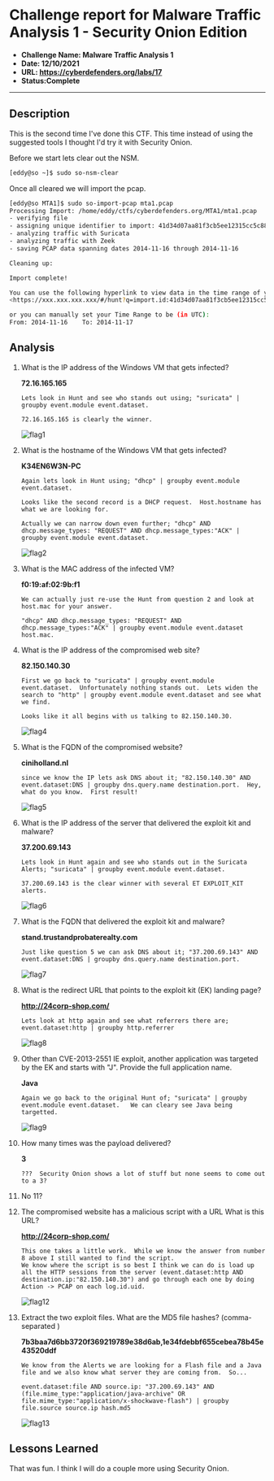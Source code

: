 # Challenge report for Malware Traffic Analysis 1 - Security Onion Edition

- **Challenge Name: Malware Traffic Analysis 1**
- **Date: 12/10/2021**
- **URL: <https://cyberdefenders.org/labs/17>**
- **Status:Complete**

***

## Description

This is the second time I've done this CTF.  This time instead of using the suggested tools I thought I'd try it with Security Onion.

Before we start lets clear out the NSM.

```bash
[eddy@so ~]$ sudo so-nsm-clear
```

Once all cleared we will import the pcap.

```bash
[eddy@so MTA1]$ sudo so-import-pcap mta1.pcap 
Processing Import: /home/eddy/ctfs/cyberdefenders.org/MTA1/mta1.pcap
- verifying file
- assigning unique identifier to import: 41d34d07aa81f3cb5ee12315cc5c88a9
- analyzing traffic with Suricata
- analyzing traffic with Zeek
- saving PCAP data spanning dates 2014-11-16 through 2014-11-16

Cleaning up:

Import complete!

You can use the following hyperlink to view data in the time range of your import.  You can triple-click to quickly highlight the entire hyperlink and you can then copy it into your browser:
<https://xxx.xxx.xxx.xxx/#/hunt?q=import.id:41d34d07aa81f3cb5ee12315cc5c88a9%20%7C%20groupby%20event.module%20event.dataset&t=2014%2F11%2F16%2000%3A00%3A00%20AM%20-%202014%2F11%2F17%2000%3A00%3A00%20AM&z=UTC>

or you can manually set your Time Range to be (in UTC):
From: 2014-11-16    To: 2014-11-17
```

## Analysis

1. What is the IP address of the Windows VM that gets infected?

    **72.16.165.165**

    ```text
    Lets look in Hunt and see who stands out using; "suricata" | groupby event.module event.dataset.

    72.16.165.165 is clearly the winner.
    ```

    ![flag1](/CyberDefenders/MTA1/images/Flag1.png)

2. What is the hostname of the Windows VM that gets infected?

    **K34EN6W3N-PC**

    ```text
    Again lets look in Hunt using; "dhcp" | groupby event.module event.dataset.

    Looks like the second record is a DHCP request.  Host.hostname has what we are looking for.

    Actually we can narrow down even further; "dhcp" AND dhcp.message_types: "REQUEST" AND dhcp.message_types:"ACK" | groupby event.module event.dataset.
    ```

    ![flag2](/CyberDefenders/MTA1/images/Flag2.png)

3. What is the MAC address of the infected VM?

    **f0:19:af:02:9b:f1**

    ```text
    We can actually just re-use the Hunt from question 2 and look at host.mac for your answer.

    "dhcp" AND dhcp.message_types: "REQUEST" AND dhcp.message_types:"ACK" | groupby event.module event.dataset host.mac.
    ```

4. What is the IP address of the compromised web site?

    **82.150.140.30**

    ```text
    First we go back to "suricata" | groupby event.module event.dataset.  Unfortunately nothing stands out.  Lets widen the search to "http" | groupby event.module event.dataset and see what we find.

    Looks like it all begins with us talking to 82.150.140.30.
    ```

    ![flag4](/CyberDefenders/MTA1/images/Flag4.png)

5. What is the FQDN of the compromised website?
  
    **ciniholland.nl**

    ```text
    since we know the IP lets ask DNS about it; "82.150.140.30" AND event.dataset:DNS | groupby dns.query.name destination.port.  Hey, what do you know.  First result!
    ```

    ![flag5](/CyberDefenders/MTA1/images/Flag5.png)

6. What is the IP address of the server that delivered the exploit kit and malware?
  
    **37.200.69.143**

    ```text
    Lets look in Hunt again and see who stands out in the Suricata Alerts; "suricata" | groupby event.module event.dataset.
    
    37.200.69.143 is the clear winner with several ET EXPLOIT_KIT alerts.
    ```

    ![flag6](/CyberDefenders/MTA1/images/Flag6.png)

7. What is the FQDN that delivered the exploit kit and malware?
  
    **stand.trustandprobaterealty.com**

    ```text
    Just like question 5 we can ask DNS about it; "37.200.69.143" AND event.dataset:DNS | groupby dns.query.name destination.port.
    ```

    ![flag7](/CyberDefenders/MTA1/images/Flag7.png)

8. What is the redirect URL that points to the exploit kit (EK) landing page?
  
    **<http://24corp-shop.com/>**

    ```text
    Lets look at http again and see what referrers there are; event.dataset:http | groupby http.referrer
    ```

    ![flag8](/CyberDefenders/MTA1/images/Flag8.png)

9. Other than CVE-2013-2551 IE exploit, another application was targeted by the EK and starts with "J". Provide the full application name.
  
    **Java**

    ```text
    Again we go back to the original Hunt of; "suricata" | groupby event.module event.dataset.   We can cleary see Java being targetted.
    ```

    ![flag9](/CyberDefenders/MTA1/images/Flag9.png)

10. How many times was the payload delivered?

    **3**

    ```text
    ???  Security Onion shows a lot of stuff but none seems to come out to a 3?
    ```

11. No 11?

12. The compromised website has a malicious script with a URL What is this URL?

    **<http://24corp-shop.com/>**

    ```text
    This one takes a little work.  While we know the answer from number 8 above I still wanted to find the script.
    We know where the script is so best I think we can do is load up all the HTTP sessions from the server (event.dataset:http AND destination.ip:"82.150.140.30") and go through each one by doing Action -> PCAP on each log.id.uid.
    ```

    ![flag12](/CyberDefenders/MTA1/images/Flag12.png)

13. Extract the two exploit files. What are the MD5 file hashes? (comma-separated )

    **7b3baa7d6bb3720f369219789e38d6ab,1e34fdebbf655cebea78b45e43520ddf**

    ```text
    We know from the Alerts we are looking for a Flash file and a Java file and we also know what server they are coming from.  So...

    event.dataset:file AND source.ip: "37.200.69.143" AND (file.mime_type:"application/java-archive" OR file.mime_type:"application/x-shockwave-flash") | groupby file.source source.ip hash.md5

    ```

    ![flag13](/CyberDefenders/MTA1/images/Flag13.png)

## Lessons Learned

That was fun.  I think I will do a couple more using Security Onion.
